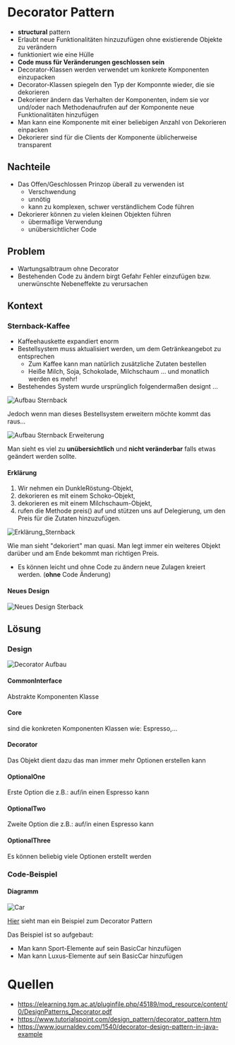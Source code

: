 # Decorator Pattern
* __structural__ pattern
* Erlaubt neue Funktionalitäten hinzuzufügen ohne existierende Objekte zu verändern
* funktioniert wie eine Hülle
* __Code muss für Veränderungen geschlossen sein__
* Decorator-Klassen werden verwendet um konkrete Komponenten einzupacken
* Decorator-Klassen spiegeln den Typ der Komponnte wieder, die sie dekorieren
* Dekorierer ändern das Verhalten der Komponenten, indem sie
vor und/oder nach Methodenaufrufen auf der Komponente neue
Funktionalitäten hinzufügen
* Man kann eine Komponente mit einer beliebigen Anzahl von
Dekorieren einpacken
* Dekorierer sind für die Clients der Komponente üblicherweise
transparent

## Nachteile
* Das Offen/Geschlossen Prinzop überall zu verwenden ist
  * Verschwendung
  * unnötig
  * kann zu komplexen, schwer verständlichem Code führen
* Dekorierer können zu vielen kleinen Objekten führen
  * übermaßige Verwendung
  * unübersichtlicher Code

## Problem
* Wartungsalbtraum ohne Decorator
* Bestehenden Code zu ändern birgt Gefahr Fehler einzufügen bzw. unerwünschte Nebeneffekte zu verursachen

## Kontext
### Sternback-Kaffee
* Kaffeehauskette expandiert enorm
* Bestellsystem muss aktualisiert werden, um dem Getränkeangebot zu entsprechen
  * Zum Kaffee kann man natürlich zusätzliche Zutaten bestellen
  * Heiße Milch, Soja, Schokolade, Milchschaum … und monatlich werden es mehr!
* Bestehendes System wurde ursprünglich folgendermaßen designt ...

![Aufbau Sternback](../Bilder/Decorator_kontext_beispiel1.JPG)

Jedoch wenn man dieses Bestellsystem erweitern möchte kommt das raus...

![Aufbau Sternback Erweiterung](../Bilder/Decorator_kontext_beispiel2.JPG)

Man sieht es viel zu __unübersichtlich__ und __nicht veränderbar__ falls etwas geändert werden sollte.

#### Erklärung
1. Wir nehmen ein DunkleRöstung-Objekt,
2. dekorieren es mit einem Schoko-Objekt,
3. dekorieren es mit einem Milchschaum-Objekt,
4. rufen die Methode preis() auf und stützen uns auf Delegierung, um den Preis für die Zutaten hinzuzufügen.

![Erklärung_Sternback](../Bilder/Decorator_kontext_beispiel3.JPG)

Wie man sieht "dekoriert" man quasi. Man legt immer ein weiteres Objekt darüber und am Ende bekommt man richtigen Preis.

* Es können leicht und ohne Code zu ändern neue Zulagen kreiert werden. (__ohne__ Code Änderung)

#### Neues Design

![Neues Design Sterback](../Bilder/Decorator_kontext_beispiel4.JPG)

## Lösung

### Design

![Decorator Aufbau](../Bilder/Decorator_aufbau.JPG)

#### CommonInterface
Abstrakte Komponenten Klasse

#### Core
sind die konkreten Komponenten Klassen wie: Espresso,...

#### Decorator
Das Objekt dient dazu das man immer mehr Optionen erstellen kann

#### OptionalOne
Erste Option die z.B.: auf/in einen Espresso kann

#### OptionalTwo
Zweite Option die z.B.: auf/in einen Espresso kann

#### OptionalThree
Es können beliebig viele Optionen erstellt werden

### Code-Beispiel

#### Diagramm
![Car](../Bilder/Decorator_code_beispiel.JPG)

[Hier](https://github.com/TGM-HIT/sew4-design-patterns-amessner-tgm/tree/master/Decorator/Beispiel) sieht man ein Beispiel zum Decorator Pattern

Das Beispiel ist so aufgebaut:
* Man kann Sport-Elemente auf sein BasicCar hinzufügen
* Man kann Luxus-Elemente auf sein BasicCar hinzufügen

# Quellen
* https://elearning.tgm.ac.at/pluginfile.php/45189/mod_resource/content/0/DesignPatterns_Decorator.pdf
* https://www.tutorialspoint.com/design_pattern/decorator_pattern.htm
* https://www.journaldev.com/1540/decorator-design-pattern-in-java-example
